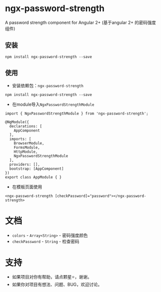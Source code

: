# ngx-password-strength
A password strength component for Angular 2+ (基于angular 2+ 的密码强度组件)

## 安装

```
npm install ngx-password-strength --save
```

## 使用
- 安装依赖包：`ngx-password-strength`

```
npm install ngx-password-strength --save
```

- 在module导入`NgxPasswordStrengthModule`

```
import { NgxPasswordStrengthModule } from 'ngx-password-strength';

@NgModule({
  declarations: [
    AppComponent
  ],
  imports: [
    BrowserModule,
    FormsModule,
    HttpModule,
    NgxPasswordStrengthModule
  ],
  providers: [],
  bootstrap: [AppComponent]
})
export class AppModule { }
```

- 在模板页面使用

```
<ngx-password-strength [checkPassword]="password"></ngx-password-strength>
```

# 文档
- `colors` - `Array<String>` - 密码强度颜色
- `checkPassword` - `String` - 检查密码

# 支持

- 如果项目对你有帮助，请点颗星:star:，谢谢。
- 如果你对项目有想法、问题、BUG，欢迎讨论。
